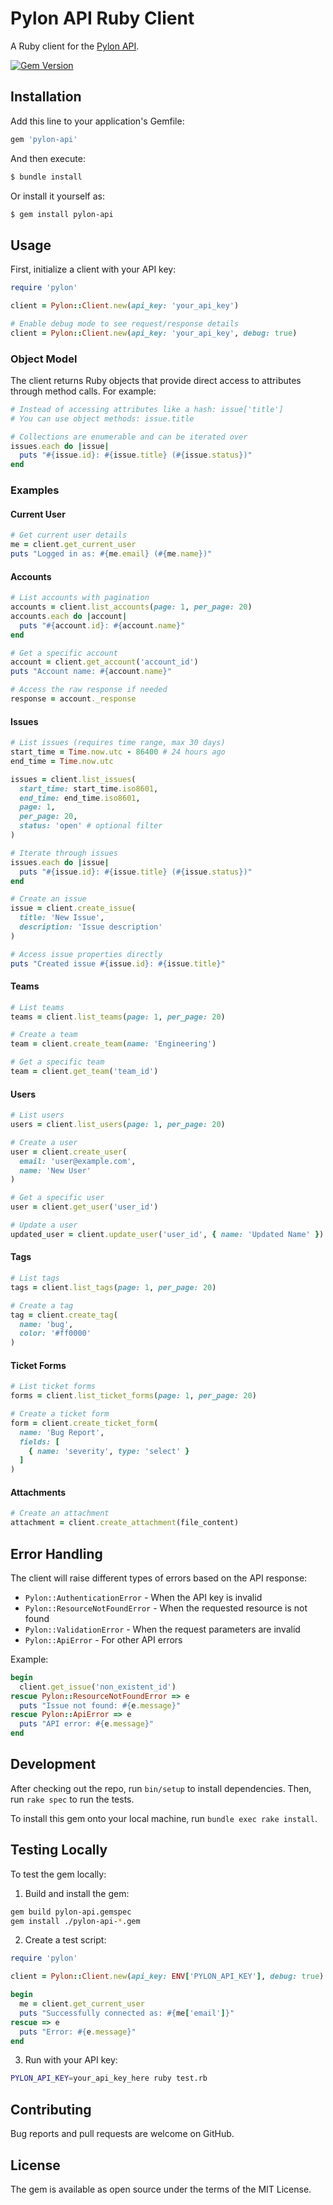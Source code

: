 # Pylon API Ruby Client

A Ruby client for the [Pylon API](https://docs.usepylon.com/pylon-docs/developer/api/api-reference).

[![Gem Version](https://badge.fury.io/rb/pylon-api.svg)](https://badge.fury.io/rb/pylon-api)

## Installation

Add this line to your application's Gemfile:

```ruby
gem 'pylon-api'
```

And then execute:

```bash
$ bundle install
```

Or install it yourself as:

```bash
$ gem install pylon-api
```

## Usage

First, initialize a client with your API key:

```ruby
require 'pylon'

client = Pylon::Client.new(api_key: 'your_api_key')

# Enable debug mode to see request/response details
client = Pylon::Client.new(api_key: 'your_api_key', debug: true)
```

### Object Model

The client returns Ruby objects that provide direct access to attributes through method calls. For example:

```ruby
# Instead of accessing attributes like a hash: issue['title']
# You can use object methods: issue.title

# Collections are enumerable and can be iterated over
issues.each do |issue|
  puts "#{issue.id}: #{issue.title} (#{issue.status})"
end
```

### Examples

#### Current User

```ruby
# Get current user details
me = client.get_current_user
puts "Logged in as: #{me.email} (#{me.name})"
```

#### Accounts

```ruby
# List accounts with pagination
accounts = client.list_accounts(page: 1, per_page: 20)
accounts.each do |account|
  puts "#{account.id}: #{account.name}"
end

# Get a specific account
account = client.get_account('account_id')
puts "Account name: #{account.name}"

# Access the raw response if needed
response = account._response
```

#### Issues

```ruby
# List issues (requires time range, max 30 days)
start_time = Time.now.utc - 86400 # 24 hours ago
end_time = Time.now.utc

issues = client.list_issues(
  start_time: start_time.iso8601,
  end_time: end_time.iso8601,
  page: 1,
  per_page: 20,
  status: 'open' # optional filter
)

# Iterate through issues
issues.each do |issue|
  puts "#{issue.id}: #{issue.title} (#{issue.status})"
end

# Create an issue
issue = client.create_issue(
  title: 'New Issue',
  description: 'Issue description'
)

# Access issue properties directly
puts "Created issue #{issue.id}: #{issue.title}"
```

#### Teams

```ruby
# List teams
teams = client.list_teams(page: 1, per_page: 20)

# Create a team
team = client.create_team(name: 'Engineering')

# Get a specific team
team = client.get_team('team_id')
```

#### Users

```ruby
# List users
users = client.list_users(page: 1, per_page: 20)

# Create a user
user = client.create_user(
  email: 'user@example.com',
  name: 'New User'
)

# Get a specific user
user = client.get_user('user_id')

# Update a user
updated_user = client.update_user('user_id', { name: 'Updated Name' })
```

#### Tags

```ruby
# List tags
tags = client.list_tags(page: 1, per_page: 20)

# Create a tag
tag = client.create_tag(
  name: 'bug',
  color: '#ff0000'
)
```

#### Ticket Forms

```ruby
# List ticket forms
forms = client.list_ticket_forms(page: 1, per_page: 20)

# Create a ticket form
form = client.create_ticket_form(
  name: 'Bug Report',
  fields: [
    { name: 'severity', type: 'select' }
  ]
)
```

#### Attachments

```ruby
# Create an attachment
attachment = client.create_attachment(file_content)
```

## Error Handling

The client will raise different types of errors based on the API response:

- `Pylon::AuthenticationError` - When the API key is invalid
- `Pylon::ResourceNotFoundError` - When the requested resource is not found
- `Pylon::ValidationError` - When the request parameters are invalid
- `Pylon::ApiError` - For other API errors

Example:

```ruby
begin
  client.get_issue('non_existent_id')
rescue Pylon::ResourceNotFoundError => e
  puts "Issue not found: #{e.message}"
rescue Pylon::ApiError => e
  puts "API error: #{e.message}"
end
```

## Development

After checking out the repo, run `bin/setup` to install dependencies. Then, run `rake spec` to run the tests.

To install this gem onto your local machine, run `bundle exec rake install`.

## Testing Locally

To test the gem locally:

1. Build and install the gem:
```bash
gem build pylon-api.gemspec
gem install ./pylon-api-*.gem
```

2. Create a test script:
```ruby
require 'pylon'

client = Pylon::Client.new(api_key: ENV['PYLON_API_KEY'], debug: true)

begin
  me = client.get_current_user
  puts "Successfully connected as: #{me['email']}"
rescue => e
  puts "Error: #{e.message}"
end
```

3. Run with your API key:
```bash
PYLON_API_KEY=your_api_key_here ruby test.rb
```

## Contributing

Bug reports and pull requests are welcome on GitHub.

## License

The gem is available as open source under the terms of the MIT License.
